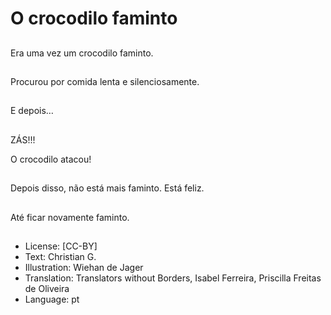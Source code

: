 # O crocodilo faminto

##
Era uma vez um crocodilo faminto.

##
Procurou por comida lenta e silenciosamente.

##
E depois…

##
ZÁS!!!

O crocodilo atacou!

##
Depois disso, não está mais faminto. Está feliz.

##
Até ficar novamente faminto.

##
* License: [CC-BY]
* Text: Christian G.
* Illustration: Wiehan de Jager
* Translation: Translators without Borders, Isabel Ferreira, Priscilla Freitas de Oliveira
* Language: pt
